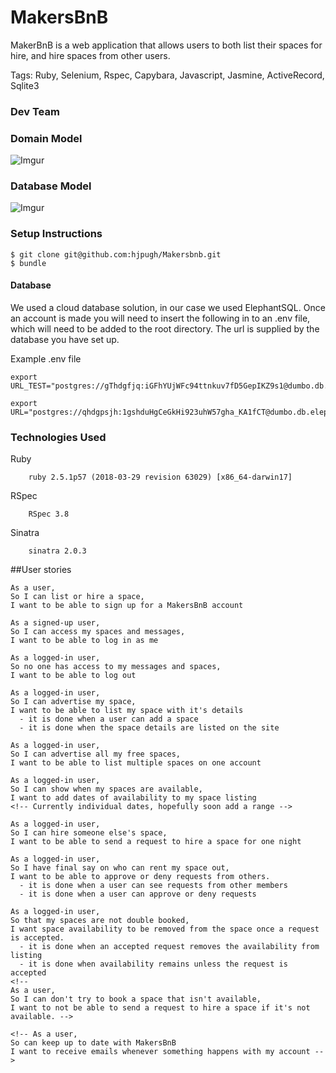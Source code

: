 # MakersBnB

MakerBnB is a web application that allows users to both list their spaces for hire, and hire spaces from other users.

Tags: Ruby, Selenium, Rspec, Capybara, Javascript, Jasmine, ActiveRecord, Sqlite3

### Dev Team



### Domain Model

![Imgur](https://i.imgur.com/WWyeSFv.png)

### Database Model

![Imgur](https://i.imgur.com/ACWUR2C.png)

###  Setup Instructions
```
$ git clone git@github.com:hjpugh/Makersbnb.git
$ bundle
```

#### Database

We used a cloud database solution, in our case we used ElephantSQL.
Once an account is made you will need to insert the following in to an .env file, which will need to be added to the root directory. The url is supplied by the database you have set up.

Example .env file

```
export URL_TEST="postgres://gThdgfjq:iGFhYUjWFc94ttnkuv7fD5GepIKZ9s1@dumbo.db.elephantsql.com:5432/gThdgfjq"

export URL="postgres://qhdgpsjh:1gshduHgCeGkHi923uhW57gha_KA1fCT@dumbo.db.elephantsql.com:5432/qhdgpsjh"

```

### Technologies Used
Ruby

		ruby 2.5.1p57 (2018-03-29 revision 63029) [x86_64-darwin17]

RSpec

		RSpec 3.8

Sinatra

		sinatra 2.0.3


##User stories
```
As a user,
So I can list or hire a space,
I want to be able to sign up for a MakersBnB account

As a signed-up user,
So I can access my spaces and messages,
I want to be able to log in as me

As a logged-in user,
So no one has access to my messages and spaces,
I want to be able to log out

As a logged-in user,
So I can advertise my space,
I want to be able to list my space with it's details
  - it is done when a user can add a space
  - it is done when the space details are listed on the site

As a logged-in user,
So I can advertise all my free spaces,
I want to be able to list multiple spaces on one account

As a logged-in user,
So I can show when my spaces are available,
I want to add dates of availability to my space listing
<!-- Currently individual dates, hopefully soon add a range -->

As a logged-in user,
So I can hire someone else's space,
I want to be able to send a request to hire a space for one night

As a logged-in user,
So I have final say on who can rent my space out,
I want to be able to approve or deny requests from others.
  - it is done when a user can see requests from other members
  - it is done when a user can approve or deny requests

As a logged-in user,
So that my spaces are not double booked,
I want space availability to be removed from the space once a request is accepted.
  - it is done when an accepted request removes the availability from listing
  - it is done when availability remains unless the request is accepted
<!--
As a user,
So I can don't try to book a space that isn't available,
I want to not be able to send a request to hire a space if it's not available. -->

<!-- As a user,
So can keep up to date with MakersBnB
I want to receive emails whenever something happens with my account -->
```
